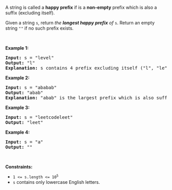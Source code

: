 A string is called a __happy prefix__ if is a __non-empty__ prefix which is also a suffix (excluding itself).

Given a string `` s ``, return _the __longest happy prefix__ of_ `` s ``. Return an empty string `` "" `` if no such prefix exists.

&nbsp;

__Example 1:__

<pre>
<strong>Input:</strong> s = "level"
<strong>Output:</strong> "l"
<strong>Explanation:</strong> s contains 4 prefix excluding itself ("l", "le", "lev", "leve"), and suffix ("l", "el", "vel", "evel"). The largest prefix which is also suffix is given by "l".
</pre>

__Example 2:__

<pre>
<strong>Input:</strong> s = "ababab"
<strong>Output:</strong> "abab"
<strong>Explanation:</strong> "abab" is the largest prefix which is also suffix. They can overlap in the original string.
</pre>

__Example 3:__

<pre>
<strong>Input:</strong> s = "leetcodeleet"
<strong>Output:</strong> "leet"
</pre>

__Example 4:__

<pre>
<strong>Input:</strong> s = "a"
<strong>Output:</strong> ""
</pre>

&nbsp;

__Constraints:__

*   <code>1 &lt;= s.length &lt;= 10<sup>5</sup></code>
*   `` s `` contains only lowercase English letters.